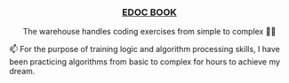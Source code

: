 <h3 align='center'><strong><a href="#" target="_blank">EDOC BOOK</a></strong></h3>
<p align='center'>The warehouse handles coding exercises from simple to complex 👨‍💻</p>

<p align='left'> 📫 For the purpose of training logic and algorithm processing skills, I have been practicing algorithms from basic to complex for hours to achieve my dream.</p>
